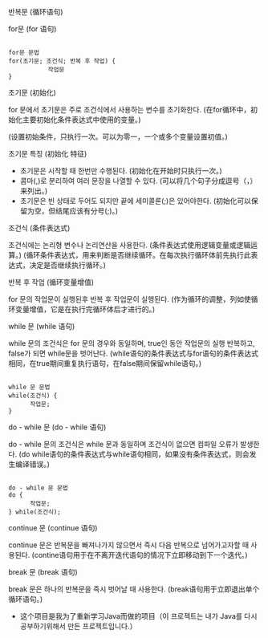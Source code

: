 반복문 (循环语句)

for문 (for 语句)
<pre><code>
for문 문법
for(초기문; 조건식; 반복 후 작업) {
           작업문
}
</pre></code>

초기문 (初始化)

for 문에서 초기문은 주로 조건식에서 사용하는 변수를 초기화한다. (在for循环中，初始化主要初始化条件表达式中使用的变量。)

(设置初始条件，只执行一次。可以为零一，一个或多个变量设置初值。)

초기문 특징 (初始化 特征)

- 초기문은 시작할 때 한번만 수행된다. (初始化在开始时只执行一次。)
- 콤마(,)로 분리하여 여러 문장을 나열할 수 있다. (可以将几个句子分成逗号（，）来列出。)
- 초기문은 빈 상태로 두어도 되지만 끝에 세미콜론(;)은 있어야한다. (初始化可以保留为空，但结尾应该有分号(;)。)

조건식 (条件表达式)

조건식에는 논리형 변수나 논리연산을 사용한다. (条件表达式使用逻辑变量或逻辑运算。)
(循环条件表达式，用来判断是否继续循环。在每次执行循环体前先执行此表达式，决定是否继续执行循环。)

반복 후 작업 (循环变量增值)

for 문의 작업문이 실행된후  반복 후 작업문이 실행된다.
(作为循环的调整，列如使循环变量增值，它是在执行完循环体后才进行的。)

while 문 (while 语句)

while 문의 조건식은 for 문의 경우와 동일하며, true인 동안 작업문의 실행 반복하고, false가 되면 while문을 벗어난다. (while语句的条件表达式与for语句的条件表达式相同，在true期间重复执行语句，在false期间保留while语句。)

<pre><code>
while 문 문법
while(조건식) {
      작업문;
}
</pre></code>

do - while 문 (do - while 语句)

do - while 문의 조건식은 while 문과 동일하며 조건식이 없으면 컴파일 오류가 발생한다. (do while语句的条件表达式与while语句相同，如果没有条件表达式，则会发生编译错误。)

<pre><code>
do - while 문 문법
do {
      작업문;
} while(조건식);
</pre></code>

continue 문 (continue 语句)

continue 문은 반복문을 빠져나가지 않으면서 즉시 다음 반복으로 넘어가고자할 때 사용된다. (contine语句用于在不离开迭代语句的情况下立即移动到下一个迭代。)

break 문 (break 语句)

break 문은 하나의 반복문을 즉시 벗어날 때 사용한다. (break语句用于立即退出单个循环语句。)

- 这个项目是我为了重新学习Java而做的项目（이 프로젝트는 내가 Java를 다시 공부하기위해서 만든 프로젝트입니다.）
